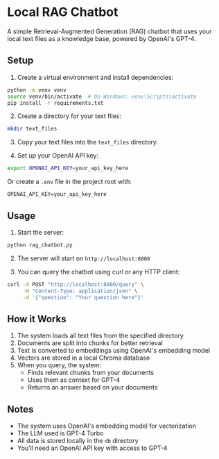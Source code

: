 # Local RAG Chatbot

A simple Retrieval-Augmented Generation (RAG) chatbot that uses your local text files as a knowledge base, powered by OpenAI's GPT-4.

## Setup

1. Create a virtual environment and install dependencies:
```bash
python -m venv venv
source venv/bin/activate  # On Windows: venv\Scripts\activate
pip install -r requirements.txt
```

2. Create a directory for your text files:
```bash
mkdir text_files
```

3. Copy your text files into the `text_files` directory.

4. Set up your OpenAI API key:
```bash
export OPENAI_API_KEY=your_api_key_here
```
Or create a `.env` file in the project root with:
```
OPENAI_API_KEY=your_api_key_here
```

## Usage

1. Start the server:
```bash
python rag_chatbot.py
```

2. The server will start on `http://localhost:8000`

3. You can query the chatbot using curl or any HTTP client:
```bash
curl -X POST "http://localhost:8000/query" \
     -H "Content-Type: application/json" \
     -d '{"question": "Your question here"}'
```

## How it Works

1. The system loads all text files from the specified directory
2. Documents are split into chunks for better retrieval
3. Text is converted to embeddings using OpenAI's embedding model
4. Vectors are stored in a local Chroma database
5. When you query, the system:
   - Finds relevant chunks from your documents
   - Uses them as context for GPT-4
   - Returns an answer based on your documents

## Notes

- The system uses OpenAI's embedding model for vectorization
- The LLM used is GPT-4 Turbo
- All data is stored locally in the `db` directory
- You'll need an OpenAI API key with access to GPT-4 